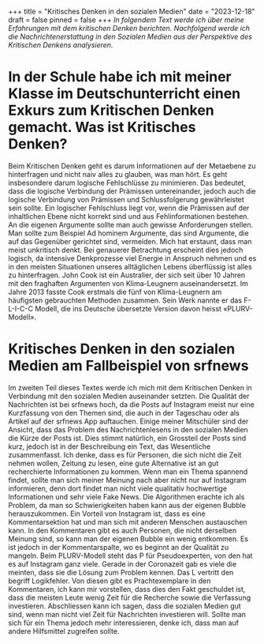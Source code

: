 +++
title = "Kritisches Denken in den sozialen Medien"
date = "2023-12-18"
draft = false
pinned = false
+++
*In folgendem Text werde ich über meine Erfahrungen mit dem kritischen Denken berichten. Nachfolgend werde ich die Nachrichtenerstattung in den Sozialen Medien aus der Perspektive des Kritischen Denkens analysieren.*

# In der Schule habe ich mit meiner Klasse im Deutschunterricht einen Exkurs zum Kritischen Denken gemacht. Was ist Kritisches Denken?

Beim Kritischen Denken geht es darum Informationen auf der Metaebene zu hinterfragen und nicht naiv alles zu glauben, was man hört. Es geht insbesondere darum logische Fehlschlüsse zu minimieren. Das bedeutet, dass die logische Verbindung der Prämissen untereinander, jedoch auch die logische Verbindung von Prämissen und Schlussfolgerung gewährleistet sein sollte. Ein logischer Fehlschluss liegt vor, wenn die Prämissen auf der inhaltlichen Ebene nicht korrekt sind und aus Fehlinformationen bestehen. An die eigenen Argumente sollte man auch gewisse Anforderungen stellen. Man sollte zum Beispiel Ad hominem Argumente, das sind Argumente, die auf das Gegenüber gerichtet sind, vermeiden. 
Mich hat erstaunt, dass man meist unkritisch denkt. Bei genauerer Betrachtung erscheint dies jedoch logisch, da intensive Denkprozesse viel Energie in Anspruch nehmen und es in den meisten Situationen unseres alltäglichen Lebens überflüssig ist alles zu hinterfragen.
John Cook ist ein Australier, der sich seit über 10 Jahren mit den fraghaften Argumenten von Klima-Leugnern auseinandersetzt. Im Jahre 2013 fasste Cook erstmals die fünf von Klima-Leugnern am häufigsten gebrauchten Methoden zusammen. Sein Werk nannte er das F-L-I-C-C Modell, die ins Deutsche übersetzte Version davon heisst «PLURV-Modell».

# Kritisches Denken in den sozialen Medien am Fallbeispiel von srfnews

Im zweiten Teil dieses Textes werde ich mich mit dem Kritischen Denken in Verbindung mit den sozialen Medien auseinander setzten. Die Qualität der Nachrichten ist bei srfnews hoch, da die Posts auf Instagram meist nur eine Kurzfassung von den Themen sind, die auch in der Tageschau oder als Artikel auf der srfnews App auftauchen. Einige meiner Mitschüler sind der Ansicht, dass das Problem des Nachrichtenlesens in den sozialen Medien die Kürze der Posts ist. Dies stimmt natürlich, ein Grossteil der Posts sind kurz, jedoch ist in der Beschreibung ein Text, das Wesentliche zusammenfasst. Ich denke, dass es für Personen, die sich nicht die Zeit nehmen wollen, Zeitung zu lesen, eine gute Alternative ist an gut recherchierte Informationen zu kommen. Wenn man ein Thema spannend findet, sollte man sich meiner Meinung nach aber nicht nur auf Instagram informieren, denn dort findet man nicht viele qualitativ hochwertige Informationen und sehr viele Fake News. Die Algorithmen erachte ich als Problem, da man so Schwierigkeiten haben kann aus der eigenen Bubble herauszukommen. Ein Vorteil von Instagram ist, dass es eine Kommentarsektion hat und man sich mit anderen Menschen austauschen kann. In den Kommentaren gibt es auch Personen, die nicht derselben Meinung sind, so kann man der eigenen Bubble ein wenig entkommen. Es ist jedoch in der Kommentarspalte, wo es beginnt an der Qualität zu mangeln. Beim PLURV-Modell steht das P für Pseudoexperten, von den hat es auf Instagram ganz viele. Gerade in der Coronazeit gab es viele die meinten, dass sie die Lösung zum Problem kennen. Das L vertritt den begriff Logikfehler. Von diesen gibt es Prachtexemplare in den Kommentaren, ich kann mir vorstellen, dass dies den Fakt geschuldet ist, dass die meisten Leute wenig Zeit für die Recherche sowie die Verfassung investieren. 
Abschliessen kann ich sagen, dass die sozialen Medien gut sind, wenn man nicht viel Zeit für Nachrichten investieren will. Sollte man sich für ein Thema jedoch mehr interessieren, denke ich, dass man auf andere Hilfsmittel zugreifen sollte.